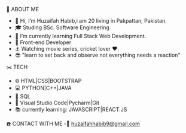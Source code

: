 📑 ABOUT ME
- 👋 Hi, I’m Huzaifah Habib,i am 20 living in Pakpattan, Pakistan.
- 🎓 Studing BSc. Software Engineering
- 🌱 I’m currently learning Full Stack Web Development.
- 💼 Front-end Developer
- ⚓ Watching movie series, cricket lover ♥️.
- 😎 "learn to set back and observe not everything needs a reaction"

✂️ TECH
- 🌐 HTML|CSS|BOOTSTRAP
- 💻 PYTHON|C++|JAVA
- 🏬 SQL
- 🔧 Visual Studio Code|Pycharm|Git
- 📚 currently learning:  JAVASCRIPT|REACT.JS

☎️ CONTACT WITH ME
-📧  huzaifahhabib9@gmail.com
